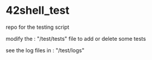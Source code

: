 # 42shell_test
repo for the testing script

modify the : "/test/tests" file to add or delete some tests

see the log files in : "/test/logs"
